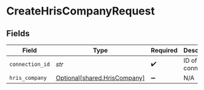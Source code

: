 # CreateHrisCompanyRequest


## Fields

| Field                                                              | Type                                                               | Required                                                           | Description                                                        |
| ------------------------------------------------------------------ | ------------------------------------------------------------------ | ------------------------------------------------------------------ | ------------------------------------------------------------------ |
| `connection_id`                                                    | *str*                                                              | :heavy_check_mark:                                                 | ID of the connection                                               |
| `hris_company`                                                     | [Optional[shared.HrisCompany]](../../models/shared/hriscompany.md) | :heavy_minus_sign:                                                 | N/A                                                                |